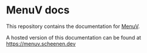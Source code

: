 # MenuV docs
This repository contains the documentation for [MenuV](https://github.com/ThymonA/menuv).

A hosted version of this documentation can be found at https://menuv.scheenen.dev